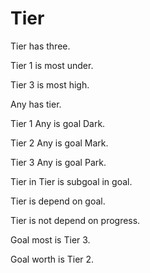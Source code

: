 # Tier

Tier has three.

Tier 1 is most under.

Tier 3 is most high.

Any has tier.

Tier 1 Any is goal Dark.

Tier 2 Any is goal Mark.

Tier 3 Any is goal Park.

Tier in Tier is subgoal in goal.

Tier is depend on goal.

Tier is not depend on progress.

Goal most is Tier 3.

Goal worth is Tier 2.